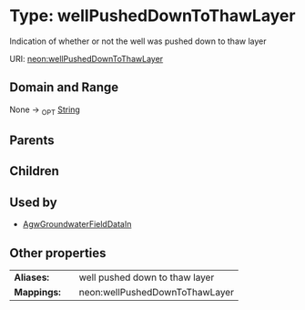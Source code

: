 
# Type: wellPushedDownToThawLayer


Indication of whether or not the well was pushed down to thaw layer

URI: [neon:wellPushedDownToThawLayer](https://data.neonscience.org/wellPushedDownToThawLayer)


## Domain and Range

None ->  <sub>OPT</sub> [String](types/String.md)

## Parents


## Children


## Used by

 * [AgwGroundwaterFieldDataIn](AgwGroundwaterFieldDataIn.md)

## Other properties

|  |  |  |
| --- | --- | --- |
| **Aliases:** | | well pushed down to thaw layer |
| **Mappings:** | | neon:wellPushedDownToThawLayer |

